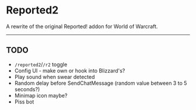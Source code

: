 # Reported2

A rewrite of the original Reported! addon for World of Warcraft.

---

## TODO

* `/reported2`/`/r2` toggle
* Config UI - make own or hook into Blizzard's?
* Play sound when swear detected
* Random delay before SendChatMessage (random value between 3 to 5 seconds?)
* Minimap icon maybe?
* Piss bot